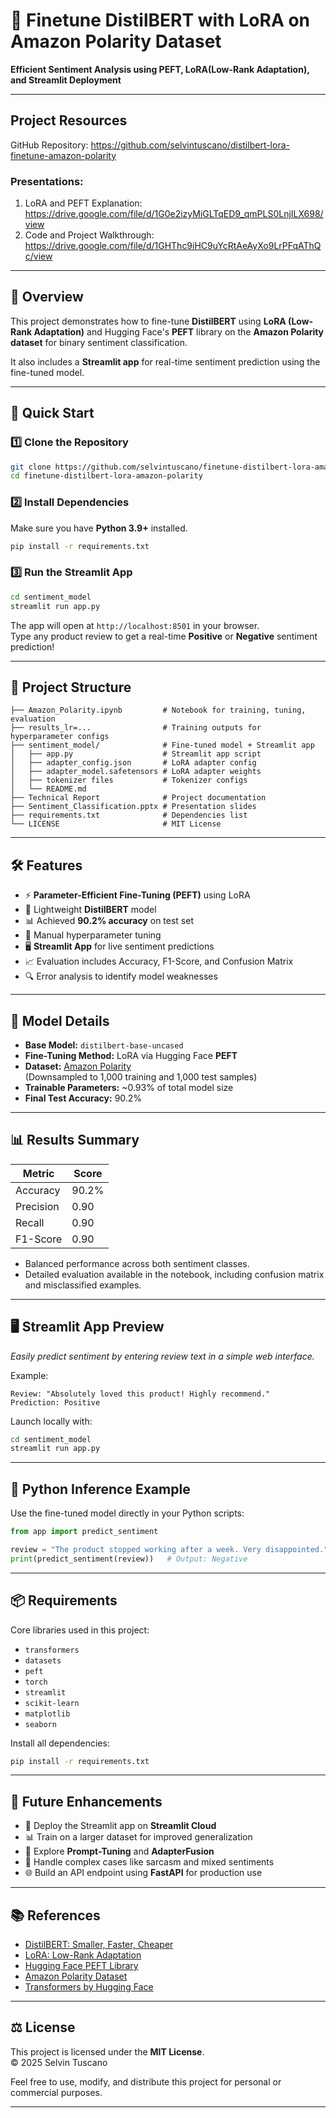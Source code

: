 # 🚀 Finetune DistilBERT with LoRA on Amazon Polarity Dataset
**Efficient Sentiment Analysis using PEFT, LoRA(Low-Rank Adaptation), and Streamlit Deployment**

---
## Project Resources
GitHub Repository: https://github.com/selvintuscano/distilbert-lora-finetune-amazon-polarity

### Presentations:
1.	LoRA and PEFT Explanation: https://drive.google.com/file/d/1G0e2izyMiGLTqED9_qmPLS0LnjILX698/view
2.	Code and Project Walkthrough: https://drive.google.com/file/d/1GHThc9iHC9uYcRtAeAyXo9LrPFqAThQc/view

---
## 📖 Overview
This project demonstrates how to fine-tune **DistilBERT** using **LoRA (Low-Rank Adaptation)** and Hugging Face's **PEFT** library on the **Amazon Polarity dataset** for binary sentiment classification.

It also includes a **Streamlit app** for real-time sentiment prediction using the fine-tuned model.

---

## 🚀 Quick Start

### 1️⃣ Clone the Repository
```bash
git clone https://github.com/selvintuscano/finetune-distilbert-lora-amazon-polarity.git
cd finetune-distilbert-lora-amazon-polarity
```

### 2️⃣ Install Dependencies
Make sure you have **Python 3.9+** installed.

```bash
pip install -r requirements.txt
```

### 3️⃣ Run the Streamlit App
```bash
cd sentiment_model
streamlit run app.py
```

The app will open at `http://localhost:8501` in your browser.  
Type any product review to get a real-time **Positive** or **Negative** sentiment prediction!

---

## 📂 Project Structure
```
├── Amazon_Polarity.ipynb         # Notebook for training, tuning, evaluation
├── results_lr=...                # Training outputs for hyperparameter configs
├── sentiment_model/              # Fine-tuned model + Streamlit app
│   ├── app.py                    # Streamlit app script
│   ├── adapter_config.json       # LoRA adapter config
│   ├── adapter_model.safetensors # LoRA adapter weights
│   ├── tokenizer files           # Tokenizer configs
│   └── README.md
├── Technical Report              # Project documentation
├── Sentiment_Classification.pptx # Presentation slides
├── requirements.txt              # Dependencies list
└── LICENSE                       # MIT License
```

---

## 🛠️ Features
- ⚡ **Parameter-Efficient Fine-Tuning (PEFT)** using LoRA
- 🧠 Lightweight **DistilBERT** model
- 📊 Achieved **90.2% accuracy** on test set
- 🔧 Manual hyperparameter tuning
- 🖥️ **Streamlit App** for live sentiment predictions
- 📈 Evaluation includes Accuracy, F1-Score, and Confusion Matrix
- 🔍 Error analysis to identify model weaknesses

---

## 🧠 Model Details
- **Base Model:** `distilbert-base-uncased`
- **Fine-Tuning Method:** LoRA via Hugging Face **PEFT**
- **Dataset:** [Amazon Polarity](https://huggingface.co/datasets/amazon_polarity)  
  (Downsampled to 1,000 training and 1,000 test samples)
- **Trainable Parameters:** ~0.93% of total model size
- **Final Test Accuracy:** 90.2%

---

## 📊 Results Summary

| Metric     | Score  |
|------------|--------|
| Accuracy   | 90.2%  |
| Precision  | 0.90   |
| Recall     | 0.90   |
| F1-Score   | 0.90   |

- Balanced performance across both sentiment classes.
- Detailed evaluation available in the notebook, including confusion matrix and misclassified examples.

---

## 🖥️ Streamlit App Preview
_Easily predict sentiment by entering review text in a simple web interface._

Example:
```
Review: "Absolutely loved this product! Highly recommend."
Prediction: Positive
```

Launch locally with:
```bash
cd sentiment_model
streamlit run app.py
```

---

## 🤖 Python Inference Example
Use the fine-tuned model directly in your Python scripts:

```python
from app import predict_sentiment

review = "The product stopped working after a week. Very disappointed."
print(predict_sentiment(review))   # Output: Negative
```

---

## 📦 Requirements
Core libraries used in this project:

- `transformers`
- `datasets`
- `peft`
- `torch`
- `streamlit`
- `scikit-learn`
- `matplotlib`
- `seaborn`

Install all dependencies:
```bash
pip install -r requirements.txt
```

---

## 🎯 Future Enhancements
- 🚀 Deploy the Streamlit app on **Streamlit Cloud**
- 📊 Train on a larger dataset for improved generalization
- 🤖 Explore **Prompt-Tuning** and **AdapterFusion**
- 📝 Handle complex cases like sarcasm and mixed sentiments
- 🌐 Build an API endpoint using **FastAPI** for production use

---

## 📚 References
- [DistilBERT: Smaller, Faster, Cheaper](https://arxiv.org/abs/1910.01108)
- [LoRA: Low-Rank Adaptation](https://arxiv.org/abs/2106.09685)
- [Hugging Face PEFT Library](https://github.com/huggingface/peft)
- [Amazon Polarity Dataset](https://huggingface.co/datasets/amazon_polarity)
- [Transformers by Hugging Face](https://huggingface.co/transformers)

---

## ⚖️ License
This project is licensed under the **MIT License**.  
© 2025 Selvin Tuscano

Feel free to use, modify, and distribute this project for personal or commercial purposes.

---
